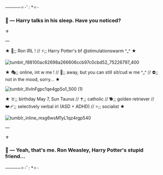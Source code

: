 ─────✧･ﾟ: *✧･
### 🦁 — Harry talks in his sleep. Have you noticed?

⚜︎

—

★ 👑;; Ron IRL ! // ⚡;; Harry Potter's bf @stimulationswarm ^_^ ★

![tumblr_f88100ac62698a266606ccb97c0cbd52_75226797_400](https://github.com/user-attachments/assets/b929cb3c-d134-4834-b7ec-faea19efc9a1)


★ 🎭;; online, int w me ! //
🌙;; away, but you can still sit/cud w me ^_^ //
⛔;; not in the mood, sorry... ★

![tumblr_lllvlnFgpc1qe4gp5o1_500 (1)](https://github.com/user-attachments/assets/f8374940-2885-4596-8a25-c10fcbe584f8)


★ ♉;; birthday May 7, Sun Taurus // ✝️;; catholic // 🐕;; golden retriever // ❤️‍🩹;; selectively verbal irl (ASD + ADHD) // ⭐;; socialist ★

![tumblr_inline_msg6wsM1yL1qz4rgp540](https://github.com/user-attachments/assets/6a125890-554f-4de3-89a4-8ff788cb0d08)

—

⚜︎

### 🦁 — Yeah, that's me. Ron Weasley, Harry Potter's stupid friend...
─────✧･ﾟ: *✧･
